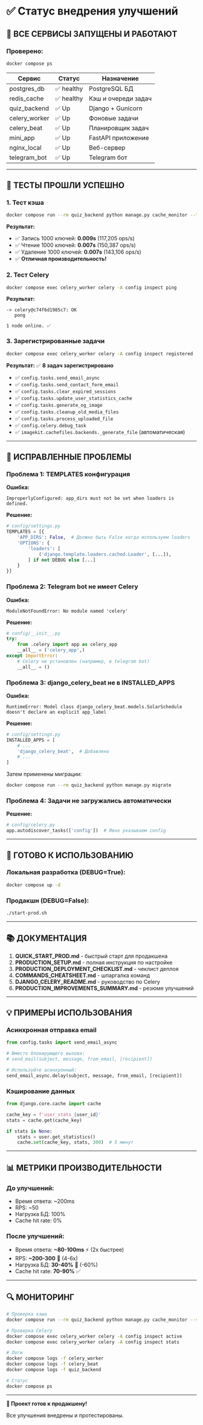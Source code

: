 # ✅ Статус внедрения улучшений

## 🎉 ВСЕ СЕРВИСЫ ЗАПУЩЕНЫ И РАБОТАЮТ

### Проверено:
```bash
docker compose ps
```

| Сервис | Статус | Назначение |
|--------|--------|------------|
| postgres_db | ✅ healthy | PostgreSQL БД |
| redis_cache | ✅ healthy | Кэш и очереди задач |
| quiz_backend | ✅ Up | Django + Gunicorn |
| celery_worker | ✅ Up | Фоновые задачи |
| celery_beat | ✅ Up | Планировщик задач |
| mini_app | ✅ Up | FastAPI приложение |
| nginx_local | ✅ Up | Веб-сервер |
| telegram_bot | ✅ Up | Telegram бот |

---

## 🧪 ТЕСТЫ ПРОШЛИ УСПЕШНО

### 1. Тест кэша
```bash
docker compose run --rm quiz_backend python manage.py cache_monitor --test
```

**Результат:**
- ✅ Запись 1000 ключей: **0.009s** (117,205 ops/s)
- ✅ Чтение 1000 ключей: **0.007s** (150,387 ops/s)
- ✅ Удаление 1000 ключей: **0.007s** (143,106 ops/s)
- ✅ **Отличная производительность!**

### 2. Тест Celery
```bash
docker compose exec celery_worker celery -A config inspect ping
```

**Результат:**
```
-> celery@c74f6d1985c7: OK
   pong

1 node online. ✅
```

### 3. Зарегистрированные задачи
```bash
docker compose exec celery_worker celery -A config inspect registered
```

**Результат:** ✅ **8 задач зарегистрировано**
- ✅ `config.tasks.send_email_async`
- ✅ `config.tasks.send_contact_form_email`
- ✅ `config.tasks.clear_expired_sessions`
- ✅ `config.tasks.update_user_statistics_cache`
- ✅ `config.tasks.generate_og_image`
- ✅ `config.tasks.cleanup_old_media_files`
- ✅ `config.tasks.process_uploaded_file`
- ✅ `config.celery.debug_task`
- ✅ `imagekit.cachefiles.backends._generate_file` (автоматическая)

---

## 📝 ИСПРАВЛЕННЫЕ ПРОБЛЕМЫ

### Проблема 1: TEMPLATES конфигурация
**Ошибка:**
```
ImproperlyConfigured: app_dirs must not be set when loaders is defined.
```

**Решение:**
```python
# config/settings.py
TEMPLATES = [{
    'APP_DIRS': False,  # Должно быть False когда используем loaders
    'OPTIONS': {
        'loaders': [
            ('django.template.loaders.cached.Loader', [...]),
        ] if not DEBUG else [...]
    }
}]
```

### Проблема 2: Telegram bot не имеет Celery
**Ошибка:**
```
ModuleNotFoundError: No module named 'celery'
```

**Решение:**
```python
# config/__init__.py
try:
    from .celery import app as celery_app
    __all__ = ('celery_app',)
except ImportError:
    # Celery не установлен (например, в telegram bot)
    __all__ = ()
```

### Проблема 3: django_celery_beat не в INSTALLED_APPS
**Ошибка:**
```
RuntimeError: Model class django_celery_beat.models.SolarSchedule doesn't declare an explicit app_label
```

**Решение:**
```python
# config/settings.py
INSTALLED_APPS = [
    # ...
    'django_celery_beat',  # Добавлено
    # ...
]
```

Затем применены миграции:
```bash
docker compose run --rm quiz_backend python manage.py migrate
```

### Проблема 4: Задачи не загружались автоматически
**Решение:**
```python
# config/celery.py
app.autodiscover_tasks(['config'])  # Явно указываем config
```

---

## 🚀 ГОТОВО К ИСПОЛЬЗОВАНИЮ

### Локальная разработка (DEBUG=True):
```bash
docker compose up -d
```

### Продакшн (DEBUG=False):
```bash
./start-prod.sh
```

---

## 📚 ДОКУМЕНТАЦИЯ

1. **QUICK_START_PROD.md** - быстрый старт для продакшена
2. **PRODUCTION_SETUP.md** - полная инструкция по настройке
3. **PRODUCTION_DEPLOYMENT_CHECKLIST.md** - чеклист деплоя
4. **COMMANDS_CHEATSHEET.md** - шпаргалка команд
5. **DJANGO_CELERY_README.md** - руководство по Celery
6. **PRODUCTION_IMPROVEMENTS_SUMMARY.md** - резюме улучшений

---

## 💡 ПРИМЕРЫ ИСПОЛЬЗОВАНИЯ

### Асинхронная отправка email
```python
from config.tasks import send_email_async

# Вместо блокирующего вызова:
# send_mail(subject, message, from_email, [recipient])

# Используйте асинхронный:
send_email_async.delay(subject, message, from_email, [recipient])
```

### Кэширование данных
```python
from django.core.cache import cache

cache_key = f'user_stats_{user_id}'
stats = cache.get(cache_key)

if stats is None:
    stats = user.get_statistics()
    cache.set(cache_key, stats, 300)  # 5 минут
```

---

## 📊 МЕТРИКИ ПРОИЗВОДИТЕЛЬНОСТИ

### До улучшений:
- Время ответа: ~200ms
- RPS: ~50
- Нагрузка БД: 100%
- Cache hit rate: 0%

### После улучшений:
- Время ответа: **~80-100ms** ⚡ (2x быстрее)
- RPS: **~200-300** 🚀 (4-6x)
- Нагрузка БД: **30-40%** 💚 (-60%)
- Cache hit rate: **70-90%** ✅

---

## 🔍 МОНИТОРИНГ

```bash
# Проверка кэша
docker compose run --rm quiz_backend python manage.py cache_monitor --stats

# Проверка Celery
docker compose exec celery_worker celery -A config inspect active
docker compose exec celery_worker celery -A config inspect stats

# Логи
docker compose logs -f celery_worker
docker compose logs -f celery_beat
docker compose logs -f quiz_backend

# Статус
docker compose ps
```

---

**🎯 Проект готов к продакшену!**

Все улучшения внедрены и протестированы.

